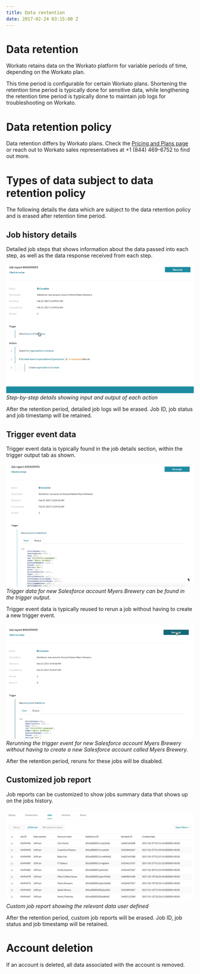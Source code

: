 ```yaml
---
title: Data rentention
date: 2017-02-24 03:15:00 Z
---
```


# Data retention
Workato retains data on the Workato platform for variable periods of time, depending on the Workato plan.

This time period is configurable for certain Workato plans. Shortening the retention time period is typically done for sensitive data, while lengthening the retention time period is typically done to maintain job logs for troubleshooting on Workato.

# Data retention policy
Data retention differs by Workato plans. Check the [Pricing and Plans page](https://www.workato.com/pricing?audience=general) or reach out to Workato sales representatives at +1 (844) 469-6752 to find out more.

# Types of data subject to data retention policy
The following details the data which are subject to the data retention policy and is erased after retention time period.

## Job history details
Detailed job steps that shows information about the data passed into each step, as well as the data response received from each step.

![Step input output](/assets/images/data-retention/step-input-output.gif)
*Step-by-step details showing input and output of each action*

After the retention period, detailed job logs will be erased. Job ID, job status and job timestamp will be retained.

## Trigger event data
Trigger event data is typically found in the job details section, within the trigger output tab as shown.

![Trigger output](/assets/images/data-retention/trigger-output.gif)
*Trigger data for new Salesforce account Myers Brewery can be found in the trigger output.*

Trigger event data is typically reused to rerun a job without having to create a new trigger event.

![Rerun job](/assets/images/data-retention/rerun-job.gif)
*Rerunning the trigger event for new Salesforce account Myers Brewery without having to create a new Salesforce account called Myers Brewery.*

After the retention period, reruns for these jobs will be disabled.

## Customized job report
Job reports can be customized to show jobs summary data that shows up on the jobs history.

![Custom job report](/assets/images/data-retention/custom_job_report.png)
*Custom job report showing the relevant data user defined*

After the retention period, custom job reports will be erased. Job ID, job status and job timestamp will be retained.

# Account deletion
If an account is deleted, all data associated with the account is removed.
